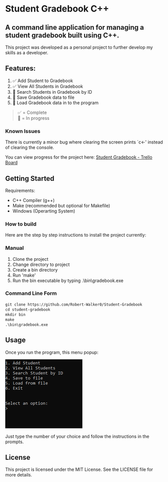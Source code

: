 # Student Gradebook C++

## A command line application for managing a student gradebook built using C++.

This project was developed as a personal project to further develop my skills as a developer.

## Features:

1. ✅ Add Student to Gradebook
2. ✅ View All Students in Gradebook
3. 📃 Search Students in Gradebook by ID
4. 📃 Save Gradebook data to file
5. 📃 Load Gradebook data in to the program

> ✅ = Complete  
> 📃 = In progress

### Known Issues
There is currently a minor bug where clearing the screen prints `c<-' instead of clearing the console.

You can view progress for the project here:
[Student Gradebook - Trello Board](https://trello.com/b/YATQDZ2Y/student-gradebook)

## Getting Started

Requirements:
* C++ Compiler (g++)
* Make (recommended but optional for Makefile)
* Windows (Operarting System)

### How to build

Here are the step by step instructions to install the project currently:


### Manual
1. Clone the project
2. Change directory to project
3. Create a bin directory
4. Run 'make'
5. Run the bin executable by typing .\bin\gradebook.exe


### Command Line Form
```
git clone https://github.com/Robert-Walker0/Student-Gradebook
cd student-gradebook
mkdir bin
make
.\bin\gradebook.exe
```

## Usage

Once you run the program, this menu popup:

![alt text](imgs/image.png)

Just type the number of your choice and follow the instructions in the prompts.

## License
This project is licensed under the MIT License. See the LICENSE file for more details.